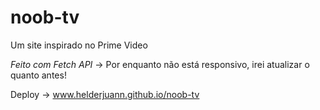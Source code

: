 # noob-tv

Um site inspirado no Prime Video

*Feito com Fetch API* -> Por enquanto não está responsivo, irei atualizar o quanto antes!

Deploy -> www.helderjuann.github.io/noob-tv
